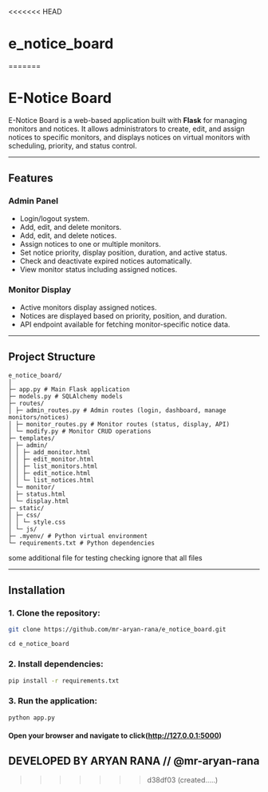 <<<<<<< HEAD
# e_notice_board
=======
# E-Notice Board

E-Notice Board is a web-based application built with **Flask** for managing monitors and notices. It allows administrators to create, edit, and assign notices to specific monitors, and displays notices on virtual monitors with scheduling, priority, and status control.

---

## Features

### Admin Panel
- Login/logout system.
- Add, edit, and delete monitors.
- Add, edit, and delete notices.
- Assign notices to one or multiple monitors.
- Set notice priority, display position, duration, and active status.
- Check and deactivate expired notices automatically.
- View monitor status including assigned notices.

### Monitor Display
- Active monitors display assigned notices.
- Notices are displayed based on priority, position, and duration.
- API endpoint available for fetching monitor-specific notice data.

---

## Project Structure
```
e_notice_board/
│
├─ app.py # Main Flask application
├─ models.py # SQLAlchemy models
├─ routes/
│ ├─ admin_routes.py # Admin routes (login, dashboard, manage monitors/notices)
│ ├─ monitor_routes.py # Monitor routes (status, display, API)
│ └─ modify.py # Monitor CRUD operations
├─ templates/
│ ├─ admin/
│ │ ├─ add_monitor.html
│ │ ├─ edit_monitor.html
│ │ ├─ list_monitors.html
│ │ ├─ edit_notice.html
│ │ └─ list_notices.html
│ └─ monitor/
│ ├─ status.html
│ └─ display.html
├─ static/
│ ├─ css/
│ │ └─ style.css
│ └─ js/
├─ .myenv/ # Python virtual environment
└─ requirements.txt # Python dependencies
```
some additional file for testing checking ignore that all files 

---

## Installation

### 1. Clone the repository:

```bash
git clone https://github.com/mr-aryan-rana/e_notice_board.git
```
```
cd e_notice_board
```
### 2. Install dependencies:
```bash
pip install -r requirements.txt
```
### 3. Run the application:
```bash
python app.py
```
#### Open your browser and navigate to click(http://127.0.0.1:5000)

## DEVELOPED BY ARYAN RANA // @mr-aryan-rana
>>>>>>> d38df03 (created.....)
